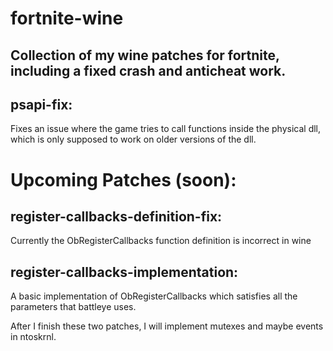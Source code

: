 # fortnite-wine
## Collection of my wine patches for fortnite, including a fixed crash and anticheat work.

## psapi-fix:  
Fixes an issue where the game tries to call functions inside the physical dll, which is only supposed to work on older versions of the dll.


# Upcoming Patches (soon):

## register-callbacks-definition-fix:  
Currently the ObRegisterCallbacks function definition is incorrect in wine

## register-callbacks-implementation:  
A basic implementation of ObRegisterCallbacks which satisfies all the parameters that battleye uses.


After I finish these two patches, I will implement mutexes and maybe events in ntoskrnl.

